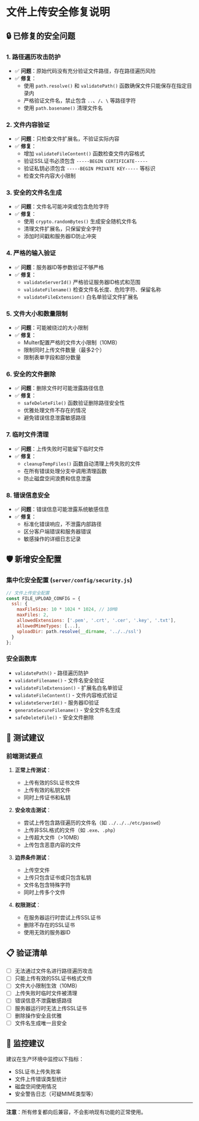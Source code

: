 # 文件上传安全修复说明

## 🔒 已修复的安全问题

### 1. **路径遍历攻击防护**
- ✅ **问题**：原始代码没有充分验证文件路径，存在路径遍历风险
- ✅ **修复**：
  - 使用 `path.resolve()` 和 `validatePath()` 函数确保文件只能保存在指定目录内
  - 严格验证文件名，禁止包含 `..`、`/`、`\` 等路径字符
  - 使用 `path.basename()` 清理文件名

### 2. **文件内容验证**
- ✅ **问题**：只检查文件扩展名，不验证实际内容
- ✅ **修复**：
  - 增加 `validateFileContent()` 函数检查文件内容格式
  - 验证SSL证书必须包含 `-----BEGIN CERTIFICATE-----`
  - 验证私钥必须包含 `-----BEGIN PRIVATE KEY-----` 等标识
  - 检查文件内容大小限制

### 3. **安全的文件名生成**
- ✅ **问题**：文件名可能冲突或包含危险字符
- ✅ **修复**：
  - 使用 `crypto.randomBytes()` 生成安全随机文件名
  - 清理文件扩展名，只保留安全字符
  - 添加时间戳和服务器ID防止冲突

### 4. **严格的输入验证**
- ✅ **问题**：服务器ID等参数验证不够严格
- ✅ **修复**：
  - `validateServerId()` 严格验证服务器ID格式和范围
  - `validateFilename()` 检查文件名长度、危险字符、保留名称
  - `validateFileExtension()` 白名单验证文件扩展名

### 5. **文件大小和数量限制**
- ✅ **问题**：可能被绕过的大小限制
- ✅ **修复**：
  - Multer配置严格的文件大小限制（10MB）
  - 限制同时上传文件数量（最多2个）
  - 限制表单字段和部分数量

### 6. **安全的文件删除**
- ✅ **问题**：删除文件时可能泄露路径信息
- ✅ **修复**：
  - `safeDeleteFile()` 函数验证删除路径安全性
  - 优雅处理文件不存在的情况
  - 避免错误信息泄露敏感路径

### 7. **临时文件清理**
- ✅ **问题**：上传失败时可能留下临时文件
- ✅ **修复**：
  - `cleanupTempFiles()` 函数自动清理上传失败的文件
  - 在所有错误处理分支中调用清理函数
  - 防止磁盘空间浪费和信息泄露

### 8. **错误信息安全**
- ✅ **问题**：错误信息可能泄露系统敏感信息
- ✅ **修复**：
  - 标准化错误响应，不泄露内部路径
  - 区分客户端错误和服务器错误
  - 敏感操作的详细日志记录

## 🛡️ 新增安全配置

### 集中化安全配置 (`server/config/security.js`)
```javascript
// 文件上传安全配置
const FILE_UPLOAD_CONFIG = {
  ssl: {
    maxFileSize: 10 * 1024 * 1024, // 10MB
    maxFiles: 2,
    allowedExtensions: ['.pem', '.crt', '.cer', '.key', '.txt'],
    allowedMimeTypes: [...],
    uploadDir: path.resolve(__dirname, '../../ssl')
  }
};
```

### 安全函数库
- `validatePath()` - 路径遍历防护
- `validateFilename()` - 文件名安全验证
- `validateFileExtension()` - 扩展名白名单验证
- `validateFileContent()` - 文件内容格式验证
- `validateServerId()` - 服务器ID验证
- `generateSecureFilename()` - 安全文件名生成
- `safeDeleteFile()` - 安全文件删除

## 🚀 测试建议

### 前端测试要点
1. **正常上传测试**：
   - 上传有效的SSL证书文件
   - 上传有效的私钥文件
   - 同时上传证书和私钥

2. **安全攻击测试**：
   - 尝试上传包含路径遍历的文件名（如 `../../../etc/passwd`）
   - 上传非SSL格式的文件（如 `.exe`、`.php`）
   - 上传超大文件（>10MB）
   - 上传包含恶意内容的文件

3. **边界条件测试**：
   - 上传空文件
   - 上传只包含证书或只包含私钥
   - 文件名包含特殊字符
   - 同时上传多个文件

4. **权限测试**：
   - 在服务器运行时尝试上传SSL证书
   - 删除不存在的SSL证书
   - 使用无效的服务器ID

## 📋 验证清单

- [ ] 无法通过文件名进行路径遍历攻击
- [ ] 只能上传有效的SSL证书格式文件
- [ ] 文件大小限制生效（10MB）
- [ ] 上传失败时临时文件被清理
- [ ] 错误信息不泄露敏感路径
- [ ] 服务器运行时无法上传SSL证书
- [ ] 删除操作安全且优雅
- [ ] 文件名生成唯一且安全

## 🔧 监控建议

建议在生产环境中监控以下指标：
- SSL证书上传失败率
- 文件上传错误类型统计
- 磁盘空间使用情况
- 安全警告日志（可疑MIME类型等）

---

**注意**：所有修复都向后兼容，不会影响现有功能的正常使用。 